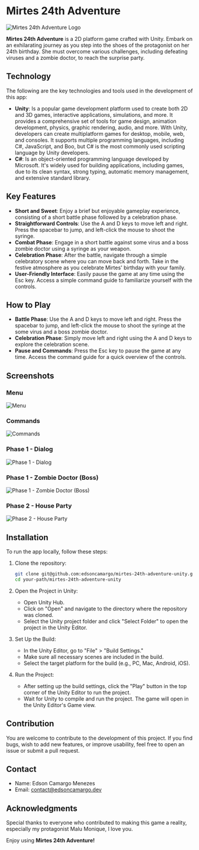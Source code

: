 # Mirtes 24th Adventure

![Mirtes 24th Adventure Logo](./Documentation/Logo.jpg)

**Mirtes 24th Adventure** is a 2D platform game crafted with Unity. Embark on an exhilarating journey as you step into the shoes of the protagonist on her 24th birthday. She must overcome various challenges, including defeating viruses and a zombie doctor, to reach the surprise party.

## Technology

The following are the key technologies and tools used in the development of this app:

- **Unity**: Is a popular game development platform used to create both 2D and 3D games, interactive applications, simulations, and more. It provides a comprehensive set of tools for game design, animation development, physics, graphic rendering, audio, and more. With Unity, developers can create multiplatform games for desktop, mobile, web, and consoles. It supports multiple programming languages, including C#, JavaScript, and Boo, but C# is the most commonly used scripting language by Unity developers.
- **C#**: Is an object-oriented programming language developed by Microsoft. It's widely used for building applications, including games, due to its clean syntax, strong typing, automatic memory management, and extensive standard library.

## Key Features

- **Short and Sweet**: Enjoy a brief but enjoyable gameplay experience, consisting of a short battle phase followed by a celebration phase.
- **Straightforward Controls**: Use the A and D keys to move left and right. Press the spacebar to jump, and left-click the mouse to shoot the syringe.
- **Combat Phase**: Engage in a short battle against some virus and a boss zombie doctor using a syringe as your weapon.
- **Celebration Phase**: After the battle, navigate through a simple celebratory scene where you can move back and forth. Take in the festive atmosphere as you celebrate Mirtes' birthday with your family.
- **User-Friendly Interface**: Easily pause the game at any time using the Esc key. Access a simple command guide to familiarize yourself with the controls.

## How to Play

- **Battle Phase**: Use the A and D keys to move left and right. Press the spacebar to jump, and left-click the mouse to shoot the syringe at the some virus and a boss zombie doctor.
- **Celebration Phase**: Simply move left and right using the A and D keys to explore the celebration scene.
- **Pause and Commands**: Press the Esc key to pause the game at any time. Access the command guide for a quick overview of the controls.

## Screenshots

### Menu

![Menu](./Documentation/Screenshots/1.png)

### Commands

![Commands](./Documentation/Screenshots/2.png)

### Phase 1 - Dialog

![Phase 1 - Dialog](./Documentation/Screenshots/3.png)

### Phase 1 - Zombie Doctor (Boss)

![Phase 1 - Zombie Doctor (Boss)](./Documentation/Screenshots/4.png)

### Phase 2 - House Party

![Phase 2 - House Party](./Documentation/Screenshots/5.png)

## Installation

To run the app locally, follow these steps:

1. Clone the repository:

   ```bash
   git clone git@github.com:edsoncamargo/mirtes-24th-adventure-unity.git
   cd your-path/mirtes-24th-adventure-unity
   ```

2. Open the Project in Unity:

   - Open Unity Hub.
   - Click on "Open" and navigate to the directory where the repository was cloned.
   - Select the Unity project folder and click "Select Folder" to open the project in the Unity Editor.

3. Set Up the Build:

   - In the Unity Editor, go to "File" > "Build Settings."
   - Make sure all necessary scenes are included in the build.
   - Select the target platform for the build (e.g., PC, Mac, Android, iOS).

4. Run the Project:
   - After setting up the build settings, click the "Play" button in the top corner of the Unity Editor to run the project.
   - Wait for Unity to compile and run the project. The game will open in the Unity Editor's Game view.

## Contribution

You are welcome to contribute to the development of this project. If you find bugs, wish to add new features, or improve usability, feel free to open an issue or submit a pull request.

## Contact

- Name: Edson Camargo Menezes
- Email: contact@edsoncamargo.dev

## Acknowledgments

Special thanks to everyone who contributed to making this game a reality, especially my protagonist Malu Monique, I love you.

Enjoy using **Mirtes 24th Adventure!**
